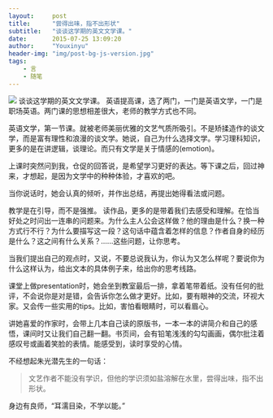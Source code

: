 ```yaml
---
layout:     post
title:      "尝得出味，指不出形状"
subtitle:   "谈谈这学期的英文文学课。"
date:       2015-07-25 13:09:20
author:     "Youxinyu"
header-img: "img/post-bg-js-version.jpg"
tags:
    - 言
    - 随笔
---
```

<img src="http://7xle3b.com1.z0.glb.clouddn.com/taste.jpeg" style= "margin:auto"/>
谈谈这学期的英文文学课。
英语提高课，选了两门，一门是英语文学，一门是职场英语。两门课的思想相差很大，老师的教学方式也不同。

英语文学，第一节课。就被老师美丽优雅的文艺气质所吸引。不是矫揉造作的谈文学，而是富有理性和浪漫的谈文学。她说，自己为什么选择文学。学习理科知识，更多的是在讲逻辑，谈理论。而只有文学是关于情感的(emotion)。

上课时突然问到我，仓促的回答说，是希望学习更好的表达。等下课之后，回过神来，才想起，是因为文学中的种种体验，才喜欢的吧。

当你说话时，她会认真的倾听，并作出总结，再提出她得看法或问题。

教学是在引导，而不是强推。
读作品，更多的是带着我们去感受和理解。在恰当好处之时问出一连串的问题来。为什么主人公会这样做？他的理由是什么？换一种方式行不行？为什么要描写这一段？这句话中蕴含着怎样的信息？作者自身的经历是什么？这之间有什么关系？......这些问题，让你思考。

当我们提出自己的观点时，又说，不要总说我认为，你认为又怎么样呢？要说你为什么这样认为，给出文本的具体例子来，给出你的思考线路。

课堂上做presentation时，她会坐到教室最后一排，拿着笔带着纸。没有任何的批评，不会说你是对是错，会告诉你怎么做才更好。比如，要有眼神的交流，环视大家。又会传一些实用的tips。比如，害怕看眼睛时，可以看眉心。

讲她喜爱的作家时，会带上几本自己读的原版书，一本一本的讲简介和自己的感悟，课间时又让我们自己翻一翻。书页间，会有铅笔浅浅的勾勾画画，偶尔批注着感叹号或画着笑脸的表情。能感受到，读时享受的心情。

不经想起朱光潜先生的一句话：
<blockquote class="blockquote-center">
文艺作者不能没有学识，但他的学识须如盐溶解在水里，尝得出味，指不出形状。
</blockquote>
身边有良师，“耳濡目染，不学以能。”